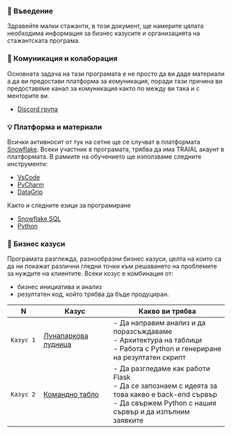 ### 🚀 Въведение
Здравейте малки стажанти, в този документ, ще намерите цялата необходима информация за бизнес казусите и организацията на стажантската програма.

### 📌 Комуникация и колаборация
Основната задача на тази програмата е не просто да ви даде материали а да ви предостави платформа за комуникация, поради тази причина ви предоставяме канал за комуникация както по между ви така и с менторите ви.
- [Discord група](https://discord.gg/ajtV9qYRpG)

### 💡 Платформа и материали
Всички активносит от тук на сетне ще се случват в платформата [Snowflake](https://www.snowflake.com/en/emea/). Всеки участник в програмата, трябва да има TRAIAL акаунт в платформата.
В рамките на обучението ще използваме следните инструменти:
- [VsCode](https://code.visualstudio.com/)
- [PyCharm](https://www.jetbrains.com/pycharm/)
- [DataGrip](https://www.jetbrains.com/datagrip/)

Както и следните езици за програмиране
- [Snowflake SQL](https://docs.snowflake.com/en/sql-reference-commands)
- [Python](https://www.python.org/)


### 📅 Бизнес казуси

Програмата разглежда, разнообразни бизнес казуси, целта на които са да ни покажат различни гледни точки към решаването на проблемите за нуждите на клиентите. Всеки козус е комбинация от:
- бизнес инициатива и анализ
- резултатен код, който трябва да бъде продуциран.

<table>
    <thead>
        <tr>
            <th width="120">N</th>
            <th width="280px">Казус</th>
            <th width="610px">Какво ви трябва</th>
        </tr>
    </thead>
    <tbody>
        <tr>
            <td>
                <code>Казус 1</code><br>
            </td>
            <td>
                <a href="./@meets/meet-01/README.md">
                    Лунапаркова лудница
                </a>
            </td>
            <td>
            - Да направим анализ и да поразсъждаваме <br>
            - Архитектура на таблици <br>
            - Работа с Python и генериране на резултатен скрипт <br>
            </td>
        </tr>
        <tr>
            <td>
                <code>Казус 2</code><br>
            </td>
            <td>
                <a href="./@meets/meet-02/README.md">
                    Командно табло
                </a>
            </td>
            <td>
            - Да разгледаме как работи Flask <br>
            - Да се запознаем с идеята за това какво е back-end сървър <br>
            - Да свържем Python с нашия сървър и да изпълним заявките <br>
            </td>
        </tr>        
    <tbody>
</table>
